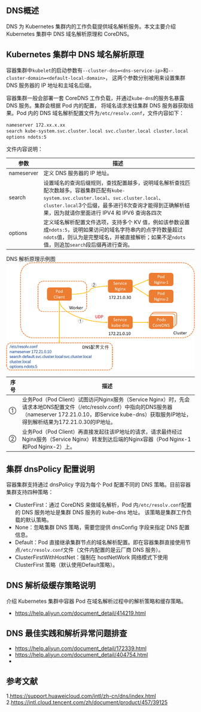 ## DNS概述
DNS 为 Kubernetes 集群内的工作负载提供域名解析服务。本文主要介绍 Kubernetes 集群中 DNS 域名解析原理和 CoreDNS。


## Kubernetes 集群中 DNS 域名解析原理
容器集群中`kubelet`的启动参数有`--cluster-dns=<dns-service-ip>`和`--cluster-domain=<default-local-domain>`，
这两个参数分别被用来设置集群 DNS 服务器的 IP 地址和主域名后缀。

容器集群一般会部署一套 CoreDNS 工作负载，并通过`kube-dns`的服务名暴露 DNS 服务。集群会根据 Pod 内的配置，
将域名请求发往集群 DNS 服务器获取结果。Pod 内的 DNS 域名解析配置文件为`/etc/resolv.conf`，文件内容如下：
```shell
nameserver 172.xx.x.xx
search kube-system.svc.cluster.local svc.cluster.local cluster.local
options ndots:5
```
文件内容说明：

| 参数         | 描述                                                                                                                                                              |
|------------|-----------------------------------------------------------------------------------------------------------------------------------------------------------------|
| nameserver | 定义 DNS 服务器的 IP 地址。                                                                                                                                              |
| search     | 设置域名的查询后缀规则，查找配置越多，说明域名解析查找匹配次数越多。容器集群匹配有`kube-system.svc.cluster.local`、`svc.cluster.local`、`cluster.local`3个后缀，最多进行8次查询才能得到正确解析结果，因为就请你里面进行 IPV4 和 IPV6 查询各四次 |
| options    | 定义域名解析配置文件选项，支持多个 KV 值，例如该参数设置成`ndots:5`，说明如果访问的域名字符串内的点字符数量超过`ndots`值，则认为是完整域名，并被直接解析；如果不足`ndots`值，则追加`search`段后缀再进行查询。                                        |


DNS 解析原理示例图
![dns-theory.png](./images/dns-theory.png)

| 序号  | 描述                                                                                                                                                                |
|-----|-------------------------------------------------------------------------------------------------------------------------------------------------------------------|
| ①   | 业务Pod（Pod Client）试图访问Nginx服务（Service Nginx）时，先会请求本地DNS配置文件（/etc/resolv.conf）中指向的DNS服务器（nameserver 172.21.0.10，即Service kube-dns）获取服务IP地址，得到解析结果为172.21.0.30的IP地址。 |
| ②   | 业务Pod（Pod Client）再直接发起往该IP地址的请求，请求最终经过Nginx服务（Service Nginx）转发到达后端的Nginx容器（Pod Nginx-1和Pod Nginx-2）上。                                                             |


## 集群 dnsPolicy 配置说明
容器集群支持通过 dnsPolicy 字段为每个 Pod 配置不同的 DNS 策略。目前容器集群支持四种策略：
- ClusterFirst：通过 CoreDNS 来做域名解析，Pod 内`/etc/resolv.conf`配置的 DNS 服务地址是集群 DNS 服务的 kube-dns 地址。
该策略是集群工作负载的默认策略。
- None：忽略集群 DNS 策略，需要您提供 dnsConfig 字段来指定 DNS 配置信息。
- Default：Pod 直接继承集群节点的域名解析配置。即在容器集群直接使用节点`/etc/resolv.conf`文件（文件内配置的是云厂商 DNS 服务）。
- ClusterFirstWithHostNet：强制在 hostNetWork 网络模式下使用 ClusterFirst 策略（默认使用Default策略）。

## DNS 解析级缓存策略说明
介绍 Kubernetes 集群中容器 Pod 在域名解析过程中的解析策略和缓存策略。
- https://help.aliyun.com/document_detail/414219.html

## DNS 最佳实践和解析异常问题排查
- https://help.aliyun.com/document_detail/172339.html
- https://help.aliyun.com/document_detail/404754.html
- 
## 参考文献
1.https://support.huaweicloud.com/intl/zh-cn/dns/index.html
2.https://intl.cloud.tencent.com/zh/document/product/457/39125